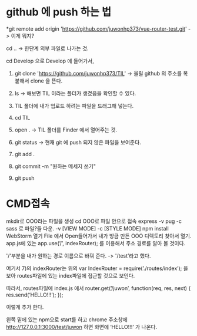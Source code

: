 # github 에 push 하는 법

*git remote add origin 'https://github.com/juwonhp373/vue-router-test.git'
-> 이게 뭐지?

cd ..
-> 한단계 외부 파일로 나가는 것.

cd Develop 으로 Develop 에 들어가서,

1. git clone 'https://github.com/juwonhp373/TIL'
   -> 올릴 github 의 주소를 복붙해서 clone 을 뜬다.
2. ls
   -> 해보면 TIL 이라는 폴더가 생겼음을 확인할 수 있다.

3. TIL 폴더에 내가 업로드 하려는 파일을 드래그해 넣는다.

4. cd TIL
5. open .
   -> TIL 폴더를 Finder 에서 열어주는 것.
6. git status
   -> 현재 git 에 push 되지 않은 파일을 보여준다.
7. git add .
8. git commit -m "원하는 메세지 쓰기"
9. git push


# CMD접속

mkdir로 OOO라는 파일을 생성
cd OOO로 파일 안으로 접속
express -v pug -c sass 로 파일?들 다운.
-v [VIEW MODE]
-c [STYLE MODE]
npm install
WebStorm 열기
File 에서 Open들어가서 내가 방금 만든 OOO 디렉토리 찾아서 열기.
app.js에 있는
app.use(’/’, indexRouter); 를 이용해서 주소 경로를 알아 볼 것이다.

'/'부분을 내가 원하는 경로 이름으로 바꿔 준다.
-> '/test’라고 했다.

여기서 7)의 indexRouter는 위의
var IndexRouter = require(’./routes/index’);
을 보아 routes파일에 있는 index파일에 접근할 것으로 보인다.

따라서, routes파일에 index.js 에서
router.get(’/juwon’, function(req, res, next) {
res.send(‘HELLO!!!’);
});

이렇게 추가 한다.

왼쪽 밑에 있는 npm으로 start를 하고 chrome 주소창에
http://127.0.0.1:3000/test/juwon
하면 화면에 ‘HELLO!!!’ 가 나온다.

